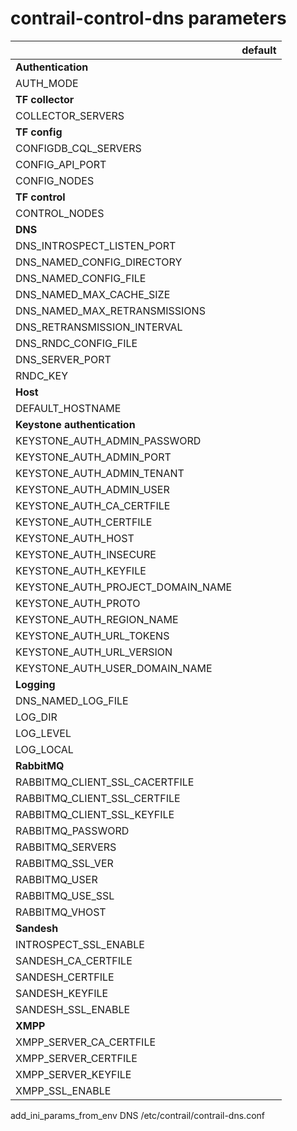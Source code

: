 # contrail-control-dns parameters

| | default |
|---|---|
| **Authentication** | |
| AUTH_MODE | |
| **TF collector** | |
| COLLECTOR_SERVERS | |
| **TF config** | |
| CONFIGDB_CQL_SERVERS | |
| CONFIG_API_PORT | |
| CONFIG_NODES | |
| **TF control** | |
| CONTROL_NODES |  |
| **DNS** | |
| DNS_INTROSPECT_LISTEN_PORT | |
| DNS_NAMED_CONFIG_DIRECTORY | |
| DNS_NAMED_CONFIG_FILE | |
| DNS_NAMED_MAX_CACHE_SIZE | |
| DNS_NAMED_MAX_RETRANSMISSIONS | |
| DNS_RETRANSMISSION_INTERVAL | |
| DNS_RNDC_CONFIG_FILE | |
| DNS_SERVER_PORT | |
| RNDC_KEY | |
| **Host** | |
| DEFAULT_HOSTNAME | |
| **Keystone authentication** | |
| KEYSTONE_AUTH_ADMIN_PASSWORD | |
| KEYSTONE_AUTH_ADMIN_PORT | |
| KEYSTONE_AUTH_ADMIN_TENANT | |
| KEYSTONE_AUTH_ADMIN_USER | |
| KEYSTONE_AUTH_CA_CERTFILE | |
| KEYSTONE_AUTH_CERTFILE | |
| KEYSTONE_AUTH_HOST | |
| KEYSTONE_AUTH_INSECURE | |
| KEYSTONE_AUTH_KEYFILE | |
| KEYSTONE_AUTH_PROJECT_DOMAIN_NAME | |
| KEYSTONE_AUTH_PROTO | |
| KEYSTONE_AUTH_REGION_NAME | |
| KEYSTONE_AUTH_URL_TOKENS | |
| KEYSTONE_AUTH_URL_VERSION | |
| KEYSTONE_AUTH_USER_DOMAIN_NAME | |
| **Logging** | |
| DNS_NAMED_LOG_FILE| |
| LOG_DIR | |
| LOG_LEVEL | |
| LOG_LOCAL | |
| **RabbitMQ** | |
| RABBITMQ_CLIENT_SSL_CACERTFILE | |
| RABBITMQ_CLIENT_SSL_CERTFILE | |
| RABBITMQ_CLIENT_SSL_KEYFILE | |
| RABBITMQ_PASSWORD | |
| RABBITMQ_SERVERS | |
| RABBITMQ_SSL_VER | |
| RABBITMQ_USER | |
| RABBITMQ_USE_SSL | |
| RABBITMQ_VHOST | |
| **Sandesh** | |
| INTROSPECT_SSL_ENABLE | |
| SANDESH_CA_CERTFILE | |
| SANDESH_CERTFILE | |
| SANDESH_KEYFILE | |
| SANDESH_SSL_ENABLE | |
| **XMPP** | |
| XMPP_SERVER_CA_CERTFILE | |
| XMPP_SERVER_CERTFILE | |
| XMPP_SERVER_KEYFILE | |
| XMPP_SSL_ENABLE | |

add_ini_params_from_env DNS /etc/contrail/contrail-dns.conf
